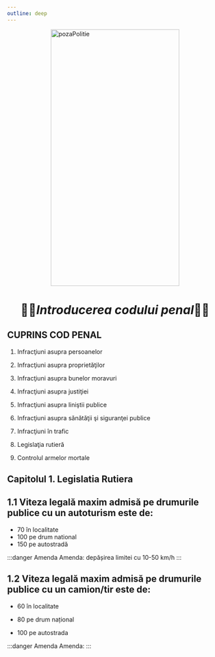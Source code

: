 ```yaml
---
outline: deep
---
```


<img src="https://www.hamangiu.ro/images/thumbs/000/0007369_codul-penal-codul-de-procedura-penala-legile-de-executare-actualizat-1-septembrie-2024-spiralat_450.png" alt="pozaPolitie" width="300" height="600" style="display: block; margin: 0px auto;">

# <center>👮‍♂️***Introducerea codului penal***👮‍♂️</center>

## CUPRINS COD PENAL

1. Infracţiuni asupra persoanelor

2. Infracţiuni asupra proprietăţilor

3. Infracţiuni asupra bunelor moravuri

4. Infracţiuni asupra justiţiei

5. Infracţiuni asupra liniştii publice

6. Infracţiuni asupra sănătăţii şi siguranţei publice

7. Infracţiuni în trafic

8. Legislaţia rutieră

9. Controlul armelor mortale

## Capitolul 1. Legislatia Rutiera

## 1.1 Viteza legală maxim admisă pe drumurile publice cu un autoturism este de:

- 70 în localitate
- 100 pe drum national
- 150 pe autostradă

:::danger Amenda
Amenda: depășirea limitei cu 10-50 km/h
:::

## 1.2 Viteza legală maxim admisă pe drumurile publice cu un camion/tir este de:

- 60 în localitate

- 80 pe drum național

- 100 pe autostrada

:::danger Amenda
Amenda:
:::
